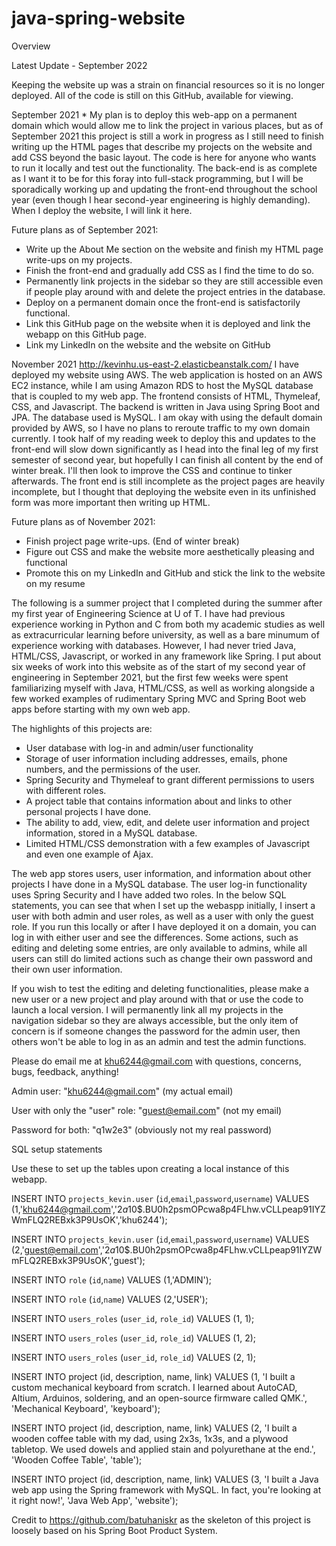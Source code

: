 # java-spring-website

Overview

Latest Update - September 2022

Keeping the website up was a strain on financial resources so it is no longer deployed. All of the code is still on this GitHub, available for viewing.

September 2021
\* My plan is to deploy this web-app on a permanent domain which would allow me to link the project in various places, but as of September 2021 this project is still a work in progress as I still need to finish writing up the HTML pages that describe my projects on the website and add CSS beyond the basic layout. The code is here for anyone who wants to run it locally and test out the functionality. The back-end is as complete as I want it to be for this foray into full-stack programming, but I will be sporadically working up and updating the front-end throughout the school year (even though I hear second-year engineering is highly demanding). When I deploy the website, I will link it here.

Future plans as of September 2021:
- Write up the About Me section on the website and finish my HTML page write-ups on my projects. 
- Finish the front-end and gradually add CSS as I find the time to do so.
- Permanently link projects in the sidebar so they are still accessible even if people play around with and delete the project entries in the database.
- Deploy on a permanent domain once the front-end is satisfactorily functional.
- Link this GitHub page on the website when it is deployed and link the webapp on this GitHub page.
- Link my LinkedIn on the website and the website on GitHub


November 2021
http://kevinhu.us-east-2.elasticbeanstalk.com/
I have deployed my website using AWS. The web application is hosted on an AWS EC2 instance, while I am using Amazon RDS to host the MySQL database that is coupled to my web app. The frontend consists of HTML, Thymeleaf, CSS, and Javascript. The backend is written in Java using Spring Boot and JPA. The database used is MySQL. I am okay with using the default domain provided by AWS, so I have no plans to reroute traffic to my own domain currently. I took half of my reading week to deploy this and updates to the front-end will slow down significantly as I head into the final leg of my first semester of second year, but hopefully I can finish all content by the end of winter break. I'll then look to improve the CSS and continue to tinker afterwards. The front end is still incomplete as the project pages are heavily incomplete, but I thought that deploying the website even in its unfinished form was more important then writing up HTML.

Future plans as of November 2021:
- Finish project page write-ups. (End of winter break)
- Figure out CSS and make the website more aesthetically pleasing and functional
- Promote this on my LinkedIn and GitHub and stick the link to the website on my resume


The following is a summer project that I completed during the summer after my first year of Engineering Science at U of T. I have had previous experience working in Python and C from both my academic studies as well as extracurricular learning before university, as well as a bare minumum of experience working with databases. However, I had never tried Java, HTML/CSS, Javascript, or worked in any framework like Spring. I put about six weeks of work into this website as of the start of my second year of engineering in September 2021, but the first few weeks were spent familiarizing myself with Java, HTML/CSS, as well as working alongside a few worked examples of rudimentary Spring MVC and Spring Boot web apps before starting with my own web app.

The highlights of this projects are:
 - User database with log-in and admin/user functionality
 - Storage of user information including addresses, emails, phone numbers, and the permissions of the user.
 - Spring Security and Thymeleaf to grant different permissions to users with different roles.
 - A project table that contains information about and links to other personal projects I have done.
 - The ability to add, view, edit, and delete user information and project information, stored in a MySQL database.
 - Limited HTML/CSS demonstration with a few examples of Javascript and even one example of Ajax.

The web app stores users, user information, and information about other projects I have done in a MySQL database. The user log-in functionality uses Spring Security and I have added two roles. In the below SQL statements, you can see that when I set up the webaspp initially, I insert a user with both admin and user roles, as well as a user with only the guest role. If you run this locally or after I have deployed it on a domain, you can log in with either user and see the differences. Some actions, such as editing and deleting some entries, are only available to admins, while all users can still do limited actions such as change their own password and their own user information. 

If you wish to test the editing and deleting functionalities, please make a new user or a new project and play around with that or use the code to launch a local version. I will permanently link all my projects in the navigation sidebar so they are always accessible, but the only item of concern is if someone changes the password for the admin user, then others won't be able to log in as an admin and test the admin functions.

Please do email me at khu6244@gmail.com with questions, concerns, bugs, feedback, anything!


Admin user: "khu6244@gmail.com" (my actual email)

User with only the "user" role: "guest@email.com" (not my email)

Password for both: "q1w2e3" (obviously not my real password)

SQL setup statements

Use these to set up the tables upon creating a local instance of this webapp.

INSERT INTO `projects_kevin.user` (`id`,`email`,`password`,`username`) VALUES (1,'khu6244@gmail.com','$2a$10$.BU0h2psmOPcwa8p4FLhw.vCLLpeap91IYZWmFLQ2REBxk3P9UsOK','khu6244');

INSERT INTO `projects_kevin.user` (`id`,`email`,`password`,`username`) VALUES (2,'guest@email.com','$2a$10$.BU0h2psmOPcwa8p4FLhw.vCLLpeap91IYZWmFLQ2REBxk3P9UsOK','guest');

INSERT INTO `role` (`id`,`name`) VALUES (1,'ADMIN');

INSERT INTO `role` (`id`,`name`) VALUES (2,'USER');

INSERT INTO `users_roles` (`user_id`, `role_id`) VALUES (1, 1);

INSERT INTO `users_roles` (`user_id`, `role_id`) VALUES (1, 2);

INSERT INTO `users_roles` (`user_id`, `role_id`) VALUES (2, 1);

INSERT INTO project (id, description, name, link)
VALUES (1, 'I built a custom mechanical keyboard from scratch. I learned about AutoCAD, Altium, Arduinos, soldering, and an open-source firmware called QMK.', 'Mechanical Keyboard', 'keyboard');

INSERT INTO project (id, description, name, link)
VALUES (2, 'I built a wooden coffee table with my dad, using 2x3s, 1x3s, and a plywood tabletop. We used dowels and applied stain and polyurethane at the end.', 'Wooden Coffee Table', 'table');

INSERT INTO project (id, description, name, link)
VALUES (3, 'I built a Java web app using the Spring framework with MySQL. In fact, you're looking at it right now!', 'Java Web App', 'website');


Credit to https://github.com/batuhaniskr as the skeleton of this project is loosely based on his Spring Boot Product System.
